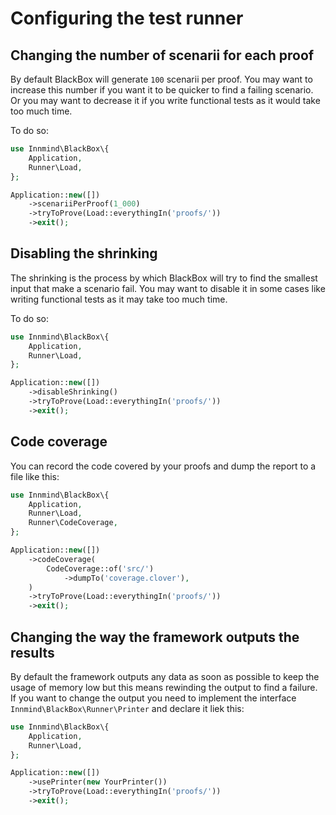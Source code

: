 # Configuring the test runner

## Changing the number of scenarii for each proof

By default BlackBox will generate `100` scenarii per proof. You may want to increase this number if you want it to be quicker to find a failing scenario. Or you may want to decrease it if you write functional tests as it would take too much time.

To do so:

```php
use Innmind\BlackBox\{
    Application,
    Runner\Load,
};

Application::new([])
    ->scenariiPerProof(1_000)
    ->tryToProve(Load::everythingIn('proofs/'))
    ->exit();
```

## Disabling the shrinking

The shrinking is the process by which BlackBox will try to find the smallest input that make a scenario fail. You may want to disable it in some cases like writing functional tests as it may take too much time.

To do so:

```php
use Innmind\BlackBox\{
    Application,
    Runner\Load,
};

Application::new([])
    ->disableShrinking()
    ->tryToProve(Load::everythingIn('proofs/'))
    ->exit();
```

## Code coverage

You can record the code covered by your proofs and dump the report to a file like this:

```php
use Innmind\BlackBox\{
    Application,
    Runner\Load,
    Runner\CodeCoverage,
};

Application::new([])
    ->codeCoverage(
        CodeCoverage::of('src/')
            ->dumpTo('coverage.clover'),
    )
    ->tryToProve(Load::everythingIn('proofs/'))
    ->exit();
```

## Changing the way the framework outputs the results

By default the framework outputs any data as soon as possible to keep the usage of memory low but this means rewinding the output to find a failure. If you want to change the output you need to implement the interface `Innmind\BlackBox\Runner\Printer` and declare it liek this:

```php
use Innmind\BlackBox\{
    Application,
    Runner\Load,
};

Application::new([])
    ->usePrinter(new YourPrinter())
    ->tryToProve(Load::everythingIn('proofs/'))
    ->exit();
```
